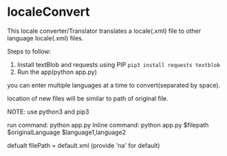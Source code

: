 # localeConvert
This locale converter/Translator translates a locale(.xml) file to other language locale(.xml) files.

Steps to follow:

1. Install textBlob and requests using PIP
```pip3 install requests textblob```
2. Run the app(python app.py)

you can enter multiple languages at a time to convert(separated by space).

location of new files will be similar to path of original file.

NOTE: use python3 and pip3

run command: python app.py
Inline command: python app.py $filepath $originalLanguage $language1,language2

defualt filePath = default.xml (provide 'na' for default)
